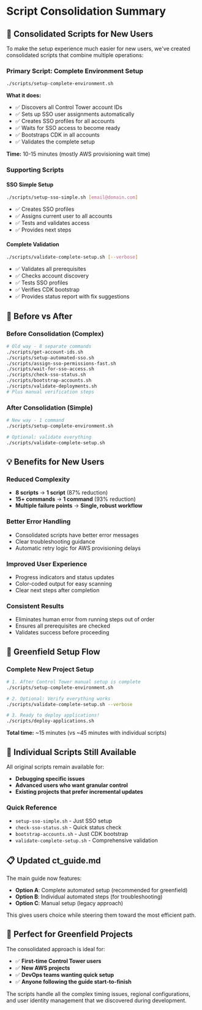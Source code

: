 # Script Consolidation Summary

## 🎯 Consolidated Scripts for New Users

To make the setup experience much easier for new users, we've created consolidated scripts that combine multiple operations:

### **Primary Script: Complete Environment Setup**
```bash
./scripts/setup-complete-environment.sh
```

**What it does:**
- ✅ Discovers all Control Tower account IDs 
- ✅ Sets up SSO user assignments automatically
- ✅ Creates SSO profiles for all accounts
- ✅ Waits for SSO access to become ready
- ✅ Bootstraps CDK in all accounts
- ✅ Validates the complete setup

**Time:** 10-15 minutes (mostly AWS provisioning wait time)

### **Supporting Scripts**

#### SSO Simple Setup
```bash
./scripts/setup-sso-simple.sh [email@domain.com]
```
- ✅ Creates SSO profiles
- ✅ Assigns current user to all accounts  
- ✅ Tests and validates access
- ✅ Provides next steps

#### Complete Validation
```bash
./scripts/validate-complete-setup.sh [--verbose]
```
- ✅ Validates all prerequisites
- ✅ Checks account discovery
- ✅ Tests SSO profiles
- ✅ Verifies CDK bootstrap
- ✅ Provides status report with fix suggestions

## 🔄 Before vs After

### **Before Consolidation (Complex)**
```bash
# Old way - 8 separate commands
./scripts/get-account-ids.sh
./scripts/setup-automated-sso.sh
./scripts/assign-sso-permissions-fast.sh
./scripts/wait-for-sso-access.sh
./scripts/check-sso-status.sh
./scripts/bootstrap-accounts.sh
./scripts/validate-deployments.sh
# Plus manual verification steps
```

### **After Consolidation (Simple)**
```bash
# New way - 1 command
./scripts/setup-complete-environment.sh

# Optional: validate everything
./scripts/validate-complete-setup.sh
```

## 💡 Benefits for New Users

### **Reduced Complexity**
- **8 scripts** → **1 script** (87% reduction)
- **15+ commands** → **1 command** (93% reduction)
- **Multiple failure points** → **Single, robust workflow**

### **Better Error Handling**
- Consolidated scripts have better error messages
- Clear troubleshooting guidance
- Automatic retry logic for AWS provisioning delays

### **Improved User Experience**
- Progress indicators and status updates
- Color-coded output for easy scanning
- Clear next steps after completion

### **Consistent Results**
- Eliminates human error from running steps out of order
- Ensures all prerequisites are checked
- Validates success before proceeding

## 🚀 Greenfield Setup Flow

### **Complete New Project Setup**
```bash
# 1. After Control Tower manual setup is complete
./scripts/setup-complete-environment.sh

# 2. Optional: Verify everything works
./scripts/validate-complete-setup.sh --verbose

# 3. Ready to deploy applications!
./scripts/deploy-applications.sh
```

**Total time:** ~15 minutes (vs ~45 minutes with individual scripts)

## 🔧 Individual Scripts Still Available

All original scripts remain available for:
- **Debugging specific issues**
- **Advanced users who want granular control**
- **Existing projects that prefer incremental updates**

### **Quick Reference**
- `setup-sso-simple.sh` - Just SSO setup
- `check-sso-status.sh` - Quick status check
- `bootstrap-accounts.sh` - Just CDK bootstrap
- `validate-complete-setup.sh` - Comprehensive validation

## 📋 Updated ct_guide.md

The main guide now features:
- **Option A**: Complete automated setup (recommended for greenfield)
- **Option B**: Individual automated steps (for troubleshooting)
- **Option C**: Manual setup (legacy approach)

This gives users choice while steering them toward the most efficient path.

## 🎯 Perfect for Greenfield Projects

The consolidated approach is ideal for:
- ✅ **First-time Control Tower users**
- ✅ **New AWS projects**
- ✅ **DevOps teams wanting quick setup**
- ✅ **Anyone following the guide start-to-finish**

The scripts handle all the complex timing issues, regional configurations, and user identity management that we discovered during development.
